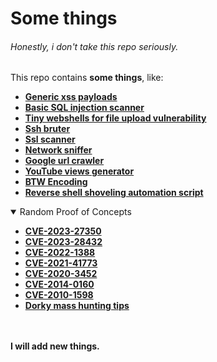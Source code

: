 # Some things
###### Honestly, i don't take this repo seriously.

This repo contains **some things**, like:

* **[Generic xss payloads](https://github.com/komodoooo/some-things/tree/main/xss)**
* **[Basic SQL injection scanner](https://github.com/komodoooo/some-things/tree/main/broski)**
* **[Tiny webshells for file upload vulnerability](https://github.com/komodoooo/some-things/tree/main/webshell)**
* **[Ssh bruter](https://github.com/komodoooo/some-things/tree/main/sexer)**
* **[Ssl scanner](https://github.com/komodoooo/some-things/tree/main/ssl-scan)**
* **[Network sniffer](https://github.com/komodoooo/some-things/tree/main/sniffer)**
* **[Google url crawler](https://github.com/komodoooo/some-things/tree/main/gugol)**
* **[YouTube views generator](https://github.com/komodoooo/some-things/tree/main/cade)**
* **[BTW Encoding](https://github.com/komodoooo/some-things/tree/main/btw)**
* **[Reverse shell shoveling automation script](https://github.com/komodoooo/some-things/tree/main/spina)**
<details open>
  
<summary>Random Proof of Concepts</summary>

* **[CVE-2023-27350](https://gist.github.com/komodoooo/43f034a62486bf8051b5075ebf5eac32)**
* **[CVE-2023-28432](https://gist.github.com/komodoooo/645a7ad31a5a615926d50ffb764992f2)**
* **[CVE-2022-1388](https://gist.github.com/komodoooo/77aca9410767e6d0063191c0bc7b27e9)**
* **[CVE-2021-41773](https://gist.github.com/komodoooo/6124615213e64ebe6170c709c1fad138)**
* **[CVE-2020-3452](https://gist.github.com/komodoooo/ca6ac04f43f14d32f69823d9cfba50c2)**
* **[CVE-2014-0160](https://gist.github.com/komodoooo/4f4b330ab727a5c63d834fcc7bdc433b)**
* **[CVE-2010-1598](https://gist.github.com/komodoooo/4b5d09e924418ea2654baee25905f851)**
* **[Dorky mass hunting tips](https://github.com/komodoooo/some-things/blob/main/generic-pocs.md)**

</details>

<br><br>
**I will add new things.**

